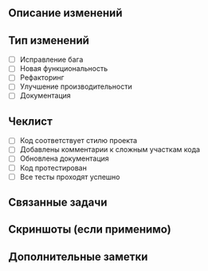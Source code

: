 ## Описание изменений
<!-- Опишите внесенные изменения -->

## Тип изменений
- [ ] Исправление бага
- [ ] Новая функциональность
- [ ] Рефакторинг
- [ ] Улучшение производительности
- [ ] Документация

## Чеклист
- [ ] Код соответствует стилю проекта
- [ ] Добавлены комментарии к сложным участкам кода
- [ ] Обновлена документация
- [ ] Код протестирован
- [ ] Все тесты проходят успешно

## Связанные задачи
<!-- Укажите связанные issues, если есть -->

## Скриншоты (если применимо)
<!-- Добавьте скриншоты изменений UI -->

## Дополнительные заметки
<!-- Любая дополнительная информация --> 